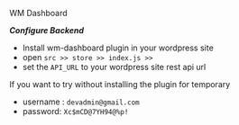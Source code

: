 WM Dashboard

***Configure Backend***
 
 * Install wm-dashboard plugin in your wordpress site
 * open `src >> store >> index.js >>`
 * set the `API_URL` to your wordpress site rest api url

 If you want to try without installing the plugin for temporary
 * username : `devadmin@gmail.com`
 * password: `Xc$mCD@7YH94@%p!`